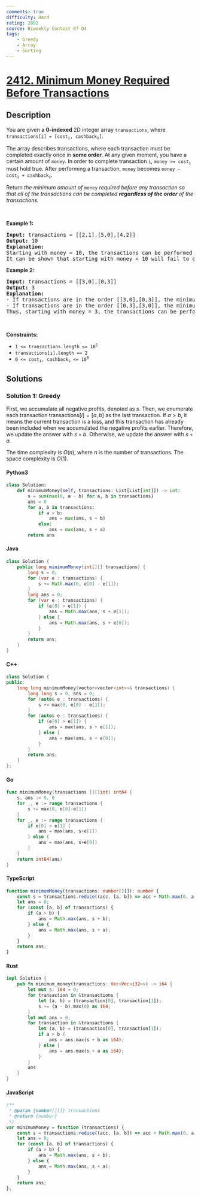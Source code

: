```yaml
---
comments: true
difficulty: Hard
rating: 2092
source: Biweekly Contest 87 Q4
tags:
    - Greedy
    - Array
    - Sorting
---
```


<!-- problem:start -->

# [2412. Minimum Money Required Before Transactions](https://leetcode.com/problems/minimum-money-required-before-transactions)

## Description

<!-- description:start -->

<p>You are given a <strong>0-indexed</strong> 2D integer array <code><font face="monospace">transactions</font></code>, where <code>transactions[i] = [cost<sub>i</sub>, cashback<sub>i</sub>]</code>.</p>

<p>The array describes transactions, where each transaction must be completed exactly once in <strong>some order</strong>. At any given moment, you have a certain amount of <code>money</code>. In order to complete transaction <code>i</code>, <code>money &gt;= cost<sub>i</sub></code> must hold true. After performing a transaction, <code>money</code> becomes <code>money - cost<sub>i</sub> + cashback<sub>i</sub></code>.</p>

<p>Return<em> the minimum amount of </em><code>money</code><em> required before any transaction so that all of the transactions can be completed <strong>regardless of the order</strong> of the transactions.</em></p>

<p>&nbsp;</p>
<p><strong class="example">Example 1:</strong></p>

<pre>
<strong>Input:</strong> transactions = [[2,1],[5,0],[4,2]]
<strong>Output:</strong> 10
<strong>Explanation:
</strong>Starting with money = 10, the transactions can be performed in any order.
It can be shown that starting with money &lt; 10 will fail to complete all transactions in some order.
</pre>

<p><strong class="example">Example 2:</strong></p>

<pre>
<strong>Input:</strong> transactions = [[3,0],[0,3]]
<strong>Output:</strong> 3
<strong>Explanation:</strong>
- If transactions are in the order [[3,0],[0,3]], the minimum money required to complete the transactions is 3.
- If transactions are in the order [[0,3],[3,0]], the minimum money required to complete the transactions is 0.
Thus, starting with money = 3, the transactions can be performed in any order.
</pre>

<p>&nbsp;</p>
<p><strong>Constraints:</strong></p>

<ul>
	<li><code>1 &lt;= transactions.length &lt;= 10<sup>5</sup></code></li>
	<li><code>transactions[i].length == 2</code></li>
	<li><code>0 &lt;= cost<sub>i</sub>, cashback<sub>i</sub> &lt;= 10<sup>9</sup></code></li>
</ul>

<!-- description:end -->

## Solutions

<!-- solution:start -->

### Solution 1: Greedy

First, we accumulate all negative profits, denoted as $s$. Then, we enumerate each transaction $\text{transactions}[i] = [a, b]$ as the last transaction. If $a > b$, it means the current transaction is a loss, and this transaction has already been included when we accumulated the negative profits earlier. Therefore, we update the answer with $s + b$. Otherwise, we update the answer with $s + a$.

The time complexity is $O(n)$, where $n$ is the number of transactions. The space complexity is $O(1)$.

<!-- tabs:start -->

#### Python3

```python
class Solution:
    def minimumMoney(self, transactions: List[List[int]]) -> int:
        s = sum(max(0, a - b) for a, b in transactions)
        ans = 0
        for a, b in transactions:
            if a > b:
                ans = max(ans, s + b)
            else:
                ans = max(ans, s + a)
        return ans
```

#### Java

```java
class Solution {
    public long minimumMoney(int[][] transactions) {
        long s = 0;
        for (var e : transactions) {
            s += Math.max(0, e[0] - e[1]);
        }
        long ans = 0;
        for (var e : transactions) {
            if (e[0] > e[1]) {
                ans = Math.max(ans, s + e[1]);
            } else {
                ans = Math.max(ans, s + e[0]);
            }
        }
        return ans;
    }
}
```

#### C++

```cpp
class Solution {
public:
    long long minimumMoney(vector<vector<int>>& transactions) {
        long long s = 0, ans = 0;
        for (auto& e : transactions) {
            s += max(0, e[0] - e[1]);
        }
        for (auto& e : transactions) {
            if (e[0] > e[1]) {
                ans = max(ans, s + e[1]);
            } else {
                ans = max(ans, s + e[0]);
            }
        }
        return ans;
    }
};
```

#### Go

```go
func minimumMoney(transactions [][]int) int64 {
	s, ans := 0, 0
	for _, e := range transactions {
		s += max(0, e[0]-e[1])
	}
	for _, e := range transactions {
		if e[0] > e[1] {
			ans = max(ans, s+e[1])
		} else {
			ans = max(ans, s+e[0])
		}
	}
	return int64(ans)
}
```

#### TypeScript

```ts
function minimumMoney(transactions: number[][]): number {
    const s = transactions.reduce((acc, [a, b]) => acc + Math.max(0, a - b), 0);
    let ans = 0;
    for (const [a, b] of transactions) {
        if (a > b) {
            ans = Math.max(ans, s + b);
        } else {
            ans = Math.max(ans, s + a);
        }
    }
    return ans;
}
```

#### Rust

```rust
impl Solution {
    pub fn minimum_money(transactions: Vec<Vec<i32>>) -> i64 {
        let mut s: i64 = 0;
        for transaction in &transactions {
            let (a, b) = (transaction[0], transaction[1]);
            s += (a - b).max(0) as i64;
        }
        let mut ans = 0;
        for transaction in &transactions {
            let (a, b) = (transaction[0], transaction[1]);
            if a > b {
                ans = ans.max(s + b as i64);
            } else {
                ans = ans.max(s + a as i64);
            }
        }
        ans
    }
}
```

#### JavaScript

```js
/**
 * @param {number[][]} transactions
 * @return {number}
 */
var minimumMoney = function (transactions) {
    const s = transactions.reduce((acc, [a, b]) => acc + Math.max(0, a - b), 0);
    let ans = 0;
    for (const [a, b] of transactions) {
        if (a > b) {
            ans = Math.max(ans, s + b);
        } else {
            ans = Math.max(ans, s + a);
        }
    }
    return ans;
};
```

<!-- tabs:end -->

<!-- solution:end -->

<!-- problem:end -->
